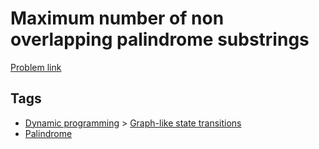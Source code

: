 # Maximum number of non overlapping palindrome substrings

[Problem link](https://leetcode.com/problems/maximum-number-of-non-overlapping-palindrome-substrings/)

## Tags

* [Dynamic programming](/README.md#Dynamic_programming) > [Graph-like state transitions](/README.md#Dynamic_programming-Graph_like_state_transitions)
* [Palindrome](/README.md#Palindrome)
